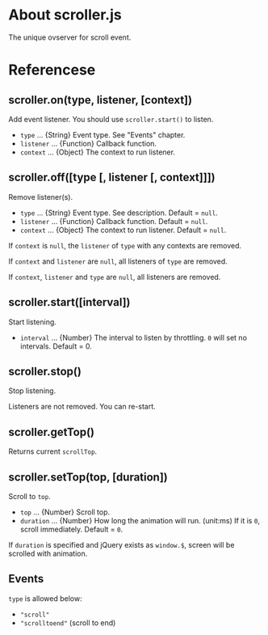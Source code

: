 # About scroller.js

The unique ovserver for scroll event.

# Referencese

## scroller.on(type, listener, [context])

Add event listener. You should use `scroller.start()` to listen.

* `type` … {String} Event type. See "Events" chapter.
* `listener` … {Function} Callback function.
* `context` … {Object} The context to run listener.

## scroller.off([type [, listener [, context]]])

Remove listener(s).

* `type` … {String} Event type. See description. Default = `null`.
* `listener` … {Function} Callback function. Default = `null`.
* `context` … {Object} The context to run listener. Default = `null`.

If `context` is `null`, the `listener` of `type` with any contexts are removed.

If `context` and `listener` are `null`, all listeners of `type` are removed.

If `context`, `listener` and `type` are `null`, all listeners are removed.

## scroller.start([interval])

Start listening.

* `interval` … {Number} The interval to listen by throttling. `0` will set no intervals. Default = 0.

## scroller.stop()

Stop listening.

Listeners are not removed. You can re-start.

## scroller.getTop()

Returns current `scrollTop`.

## scroller.setTop(top, [duration])

Scroll to `top`.

* `top` … {Number} Scroll top.
* `duration` … {Number} How long the animation will run. (unit:ms) If it is `0`, scroll immediately. Default = `0`.

If `duration` is specified and jQuery exists as `window.$`, screen will be scrolled with animation.

## Events

`type` is allowed below:

* `"scroll"`
* `"scrolltoend"` (scroll to end)

